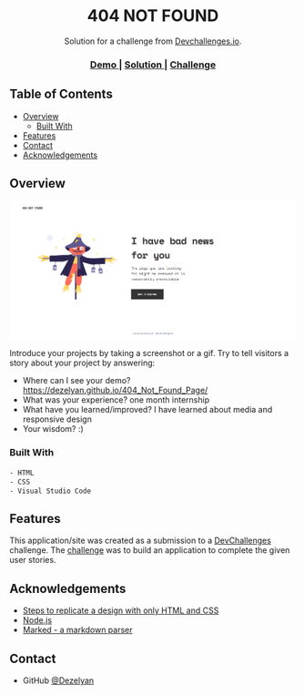 <!-- Please update value in the {}  -->

<h1 align="center">404 NOT FOUND</h1>

<div align="center">
   Solution for a challenge from  <a href="http://devchallenges.io" target="_blank">Devchallenges.io</a>.
</div>

<div align="center">
  <h3>
    <a href="https://dezelyan.github.io/404_Not_Found_Page/">
      Demo
    </a>
    <span> | </span>
    <a href="https://github.com/Dezelyan/404_Not_Found_Page">
      Solution
    </a>
    <span> | </span>
    <a href="https://devchallenges.io/challenges/wBunSb7FPrIepJZAg0sY">
      Challenge
    </a>
  </h3>
</div>

<!-- TABLE OF CONTENTS -->

## Table of Contents

- [Overview](#overview)
  - [Built With](#built-with)
- [Features](#features)
- [Contact](#contact)
- [Acknowledgements](#acknowledgements)

<!-- OVERVIEW -->

## Overview

![screenshot](screenshots/screen_version.png)

Introduce your projects by taking a screenshot or a gif. Try to tell visitors a story about your project by answering:

- Where can I see your demo?
  https://dezelyan.github.io/404_Not_Found_Page/
- What was your experience?
   one month internship
- What have you learned/improved?
   I have learned about media and responsive design
- Your wisdom? :)

### Built With

<!-- This section should list any major frameworks that you built your project using. Here are a few examples.-->

    - HTML
    - CSS
    - Visual Studio Code

## Features

<!-- List the features of your application or follow the template. Don't share the figma file here :) -->

This application/site was created as a submission to a [DevChallenges](https://devchallenges.io/challenges) challenge. The [challenge](https://devchallenges.io/challenges/wBunSb7FPrIepJZAg0sY) was to build an application to complete the given user stories.


## Acknowledgements

<!-- This section should list any articles or add-ons/plugins that helps you to complete the project. This is optional but it will help you in the future. For exmpale -->

- [Steps to replicate a design with only HTML and CSS](https://devchallenges-blogs.web.app/how-to-replicate-design/)
- [Node.js](https://nodejs.org/)
- [Marked - a markdown parser](https://github.com/chjj/marked)

## Contact

- GitHub [@Dezelyan](https://github.com/Dezelyan})
